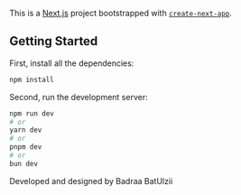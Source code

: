 This is a [Next.js](https://nextjs.org/) project bootstrapped with [`create-next-app`](https://github.com/vercel/next.js/tree/canary/packages/create-next-app).

## Getting Started

First, install all the dependencies:

```bash
npm install
```

Second, run the development server:

```bash
npm run dev
# or
yarn dev
# or
pnpm dev
# or
bun dev
```
Developed and designed by Badraa BatUlzii
